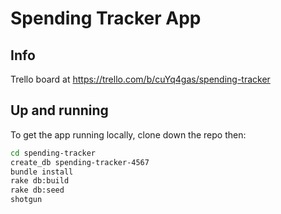 # Spending Tracker App

## Info
Trello board at https://trello.com/b/cuYq4gas/spending-tracker

## Up and running

To get the app running locally, clone down the repo then:

```bash
cd spending-tracker
create_db spending-tracker-4567
bundle install
rake db:build
rake db:seed
shotgun
```
